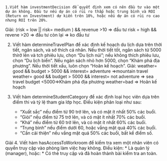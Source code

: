     1.Viết hàm investmentDecision để quyết định xem có nên đầu tư vào một dự án không. Đầu tư nếu dự án có rủi ro thấp hoặc trung bình và ROI (Return on Investment) dự kiến trên 10%, hoặc nếu dự án có rủi ro cao nhưng ROI trên 20%.
Giải:
(risk = low || risk= medium ) && revenue >10 => đầu tư
risk = high && revene >20 => đầu tư
còn lại => ko đầu tư

2. Viết hàm determineTravelPlan để xác định kế hoạch du lịch dựa trên thời tiết, ngân sách, và sở thích cá nhân. Nếu thời tiết tốt, ngân sách từ 5000 thírở lên và tch phiêu lưu, chọn “Du lịch núi”; nếu không thích phiêu lưu, chọn “Du lịch biển”. Nếu ngân sách nhỏ hơn 5000, chọn “Khám phá địa phương”. Nếu thời tiết xấu, luôn chọn “Hoãn kế hoạch”.
Giải:
weather= good && budget > 5000 && interest= adventure =>mountain travel
weather= good && budget > 5000 && interest= not adventure =>
sea travel
budget <5000=>Khám phá địa phương
weather=bad => Hoãn kế hoạch

3. Viết hàm determineStudentCategory để xác định loại học viên dựa trên điểm thi và tỷ lệ tham gia lớp học. Điều kiện phân loại như sau:
    * “Xuất sắc” nếu điểm từ 90 trở lên, và có mặt ít nhất 50% các buổi.
    * “Giỏi” nếu điểm từ 75 trở lên, và có mặt ít nhất 70% các buổi.
    * “Khá” nếu điểm từ 60 trở lên, và có mặt ít nhất 60% các buổi.
    * “Trung bình” nếu điểm dưới 60, hoặc vắng mặt quá 40% các buổi.
    * “Cần cải thiện” nếu vắng mặt quá 50% các buổi, bất kể điểm số.

Giải
4. Viết hàm hasAccessToWorkroom để kiểm tra xem một nhân viên có quyền truy cập vào phòng làm việc hay không. Điều kiện:
    * Là quản lý (manager), hoặc:
    * Có thẻ truy cập và đã hoàn thành bài kiểm tra an toàn.